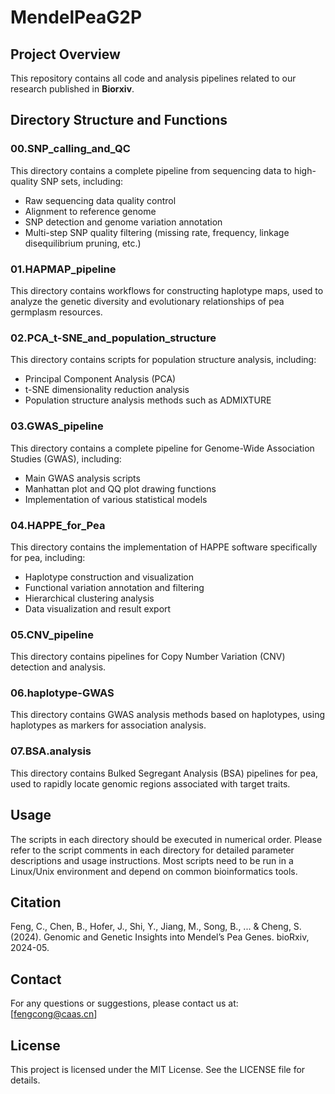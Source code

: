 # MendelPeaG2P

## Project Overview
This repository contains all code and analysis pipelines related to our research published in **Biorxiv**.

## Directory Structure and Functions

### 00.SNP_calling_and_QC
This directory contains a complete pipeline from sequencing data to high-quality SNP sets, including:
- Raw sequencing data quality control
- Alignment to reference genome
- SNP detection and genome variation annotation
- Multi-step SNP quality filtering (missing rate, frequency, linkage disequilibrium pruning, etc.)

### 01.HAPMAP_pipeline
This directory contains workflows for constructing haplotype maps, used to analyze the genetic diversity and evolutionary relationships of pea germplasm resources.

### 02.PCA_t-SNE_and_population_structure
This directory contains scripts for population structure analysis, including:
- Principal Component Analysis (PCA)
- t-SNE dimensionality reduction analysis
- Population structure analysis methods such as ADMIXTURE

### 03.GWAS_pipeline
This directory contains a complete pipeline for Genome-Wide Association Studies (GWAS), including:
- Main GWAS analysis scripts
- Manhattan plot and QQ plot drawing functions
- Implementation of various statistical models

### 04.HAPPE_for_Pea
This directory contains the implementation of HAPPE software specifically for pea, including:
- Haplotype construction and visualization
- Functional variation annotation and filtering
- Hierarchical clustering analysis
- Data visualization and result export

### 05.CNV_pipeline
This directory contains pipelines for Copy Number Variation (CNV) detection and analysis.

### 06.haplotype-GWAS
This directory contains GWAS analysis methods based on haplotypes, using haplotypes as markers for association analysis.

### 07.BSA.analysis
This directory contains Bulked Segregant Analysis (BSA) pipelines for pea, used to rapidly locate genomic regions associated with target traits.

## Usage
The scripts in each directory should be executed in numerical order. Please refer to the script comments in each directory for detailed parameter descriptions and usage instructions. Most scripts need to be run in a Linux/Unix environment and depend on common bioinformatics tools.

## Citation
Feng, C., Chen, B., Hofer, J., Shi, Y., Jiang, M., Song, B., ... & Cheng, S. (2024). Genomic and Genetic Insights into Mendel’s Pea Genes. bioRxiv, 2024-05.

## Contact
For any questions or suggestions, please contact us at:
[fengcong@caas.cn]

## License
This project is licensed under the MIT License. See the LICENSE file for details.
